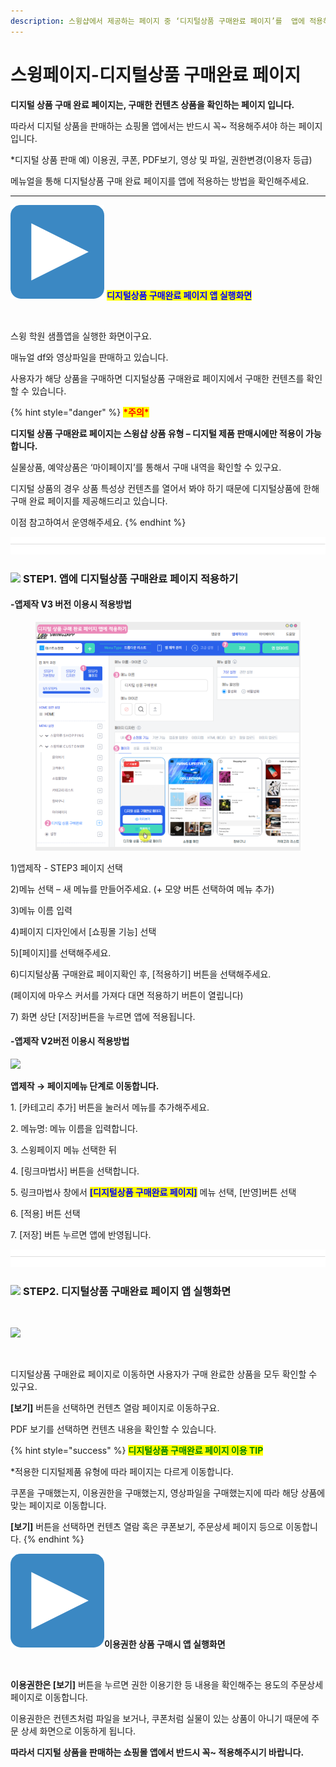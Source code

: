 ```yaml
---
description: 스윙샵에서 제공하는 페이지 중 ‘디지털상품 구매완료 페이지’를  앱에 적용하는 방법
---
```


# 스윙페이지-디지털상품 구매완료 페이지

**디지털 상품 구매 완료 페이지는, 구매한 컨텐츠 상품을 확인하는 페이지 입니다.**

따라서 디지털 상품을 판매하는 쇼핑몰 앱에서는 반드시 꼭\~ 적용해주셔야 하는 페이지입니다.&#x20;

\*디지털 상품 판매 예) 이용권, 쿠폰, PDF보기, 영상 및 파일, 권한변경(이용자 등급)

메뉴얼을 통해 디지털상품 구매 완료 페이지를 앱에 적용하는 방법을 확인해주세요.&#x20;

***

<img src="../../.gitbook/assets/image (5) (1) (1).png" alt="" data-size="line"> <mark style="color:blue;">**디지털상품 구매완료 페이지 앱 실행화면**</mark>

<div align="left">

<img src="https://wp.swing2app.co.kr/wp-content/uploads/2021/02/%EB%94%94%EC%A7%80%ED%84%B8%EA%B5%AC%EB%A7%A4%EC%99%84%EB%A3%8C.1png.png" alt="">

</div>

스윙 학원 샘플앱을 실행한 화면이구요.

매뉴얼 df와 영상파일을 판매하고 있습니다.

사용자가 해당 상품을 구매하면 디지털상품 구매완료 페이지에서 구매한 컨텐츠를 확인할 수 있습니다.

{% hint style="danger" %}
<mark style="color:red;">**\*주의\***</mark>

**디지털 상품 구매완료 페이지는 스윙샵 상품 유형 – 디지털 제품 판매시에만 적용이 가능합니다.**

실물상품, 예약상품은 ‘마이페이지’를 통해서 구매 내역을 확인할 수 있구요.

디지털 상품의 경우 상품 특성상 컨텐츠를 열어서 봐야 하기 때문에 디지털상품에 한해 구매 완료 페이지를 제공해드리고 있습니다.

이점 참고하여서 운영해주세요.
{% endhint %}

![](<../../.gitbook/assets/구분선 (1) (1) (1).PNG>)

### ![](https://wp.swing2app.co.kr/wp-content/uploads/2020/04/%EB%8B%A8%EB%9D%BD1-1.png) **STEP1. 앱에 디지털상품 구매완료 페이지 적용하기**

#### **-앱제작 V3 버전 이용시 적용방법**

<figure><img src="../../.gitbook/assets/디지털구매완료.png" alt=""><figcaption></figcaption></figure>

1\)앱제작 - STEP3 페이지 선택

2\)메뉴 선택 – 새 메뉴를 만들어주세요. (+ 모양 버튼 선택하여 메뉴 추가)

3\)메뉴 이름 입력

4\)페이지 디자인에서 \[쇼핑몰 기능] 선택

5\)\[페이지]를 선택해주세요.&#x20;

6\)디지털상품 구매완료 페이지확인 후, \[적용하기] 버튼을 선택해주세요.&#x20;

(페이지에 마우스 커서를 가져다 대면 적용하기 버튼이 열립니다)

7\) 화면 상단 \[저장]버튼을 누르면 앱에 적용됩니다.



#### &#x20;**-앱제작 V2버전 이용시 적용방법**

![](https://wp.swing2app.co.kr/wp-content/uploads/2021/02/%EB%94%94%EC%A7%80%ED%84%B8%EA%B5%AC%EB%A7%A4%EC%99%84%EB%A3%8C.png)

**앱제작  → 페이지메뉴 단계로 이동합니다.**

1\. \[카테고리 추가] 버튼을 눌러서 메뉴를 추가해주세요.&#x20;

2\. 메뉴명: 메뉴 이름을 입력합니다.

3\. 스윙페이지 메뉴 선택한 뒤

4\. \[링크마법사] 버튼을 선택합니다.

5\. 링크마법사 창에서 <mark style="color:blue;">**\[디지털상품 구매완료 페이지]**</mark> 메뉴 선택, \[반영]버튼 선택

6\. \[적용] 버튼 선택

7\. \[저장] 버튼 누르면 앱에 반영됩니다.

![](<../../.gitbook/assets/구분선 (1) (1) (1).PNG>)

### ![](https://wp.swing2app.co.kr/wp-content/uploads/2020/04/%EB%8B%A8%EB%9D%BD1-1.png) **STEP2. 디지털상품 구매완료 페이지 앱 실행화면**

<div align="left">

<img src="https://wp.swing2app.co.kr/wp-content/uploads/2021/02/%EB%85%B9%ED%99%94_2021_02_28_03_46_38_29.gif" alt="">

</div>

![](https://wp.swing2app.co.kr/wp-content/uploads/2021/02/%EB%94%94%EC%A7%80%ED%84%B8%EA%B5%AC%EB%A7%A4%EC%99%84%EB%A3%8C2.png)

<div align="left">

<img src="https://wp.swing2app.co.kr/wp-content/uploads/2021/02/%EB%94%94%EC%A7%80%ED%84%B8%EA%B5%AC%EB%A7%A4%EC%99%84%EB%A3%8C3.png" alt="">

</div>

디지털상품 구매완료 페이지로 이동하면 사용자가 구매 완료한 상품을 모두 확인할 수 있구요.

**\[보기]** 버튼을 선택하면 컨텐츠 열람 페이지로 이동하구요.

PDF 보기를 선택하면 컨텐츠 내용을 확인할 수 있습니다.&#x20;

{% hint style="success" %}
<mark style="color:green;">**디지털상품 구매완료 페이지 이용 TIP**</mark>

\*적용한 디지털제품 유형에 따라 페이지는 다르게 이동합니다.

쿠폰을 구매했는지, 이용권한을 구매했는지, 영상파일을 구매했는지에 따라 해당 상품에 맞는 페이지로 이동합니다.&#x20;

**\[보기]** 버튼을 선택하면 컨텐츠 열람 혹은 쿠폰보기, 주문상세 페이지 등으로 이동합니다.&#x20;
{% endhint %}



<img src="../../.gitbook/assets/image (3) (1).png" alt="" data-size="line">**이용권한 상품 구매시 앱 실행화면**

<div align="left">

<img src="https://wp.swing2app.co.kr/wp-content/uploads/2021/02/%EB%85%B9%ED%99%94_2021_02_28_03_49_47_21.gif" alt="">

</div>

**이용권한은 \[보기]** 버튼을 누르면 권한 이용기한 등 내용을 확인해주는 용도의 주문상세 페이지로 이동합니다.

이용권한은 컨텐츠처럼 파일을 보거나, 쿠폰처럼 실물이 있는 상품이 아니기 때문에 주문 상세 화면으로 이동하게 됩니다.

&#x20;**따라서 디지털 상품을 판매하는 쇼핑몰 앱에서 반드시 꼭\~ 적용해주시기 바랍니다.**&#x20;

